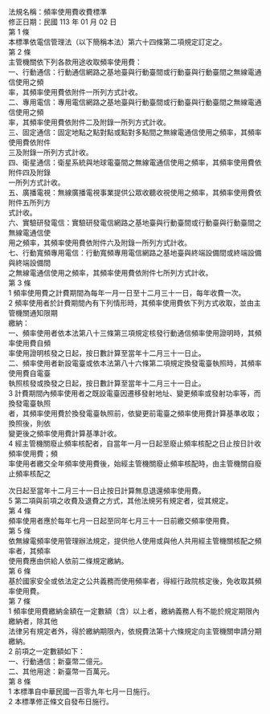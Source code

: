 法規名稱：頻率使用費收費標準  
修正日期：民國 113 年 01 月 02 日  
第 1 條  
本標準依電信管理法（以下簡稱本法）第六十四條第二項規定訂定之。  
第 2 條  
主管機關依下列各款用途收取頻率使用費：  
一、行動通信：行動通信網路之基地臺與行動臺間或行動臺與行動臺間之無線電通信使用之頻  
率，其頻率使用費依附件一所列方式計收。  
二、專用電信：專用電信網路之基地臺與行動臺間或行動臺與行動臺間之無線電通信使用之頻  
率，其頻率使用費依附件二及附錄一所列方式計收。  
三、固定通信：固定地點之點對點或點對多點間之無線電通信使用之頻率，其頻率使用費依附件  
三及附錄一所列方式計收。  
四、衛星通信：衛星系統與地球電臺間之無線電通信使用之頻率，其頻率使用費依附件四及附錄  
一所列方式計收。  
五、廣播電視：無線廣播電視事業提供公眾收聽收視使用之頻率，其頻率使用費依附件五所列方  
式計收。  
六、實驗研發電信：實驗研發電信網路之基地臺與行動臺間或行動臺與行動臺間之無線電通信使  
用之頻率，其頻率使用費依附件六及附錄一所列方式計收。  
七、行動寬頻專用電信：行動寬頻專用電信網路之基地臺與終端設備間或終端設備與終端設備間  
之無線電通信使用之頻率，其頻率使用費依附件七所列方式計收。  
第 3 條  
1 頻率使用費之計費期間為每年一月一日至十二月三十一日，每年收費一次。  
2 頻率使用者於計費期間內有下列情形時，其頻率使用費依下列方式收取，並由主管機關通知限期  
繳納：  
一、頻率使用者依本法第八十三條第三項規定核發行動通信頻率使用證明時，其頻率使用費自頻  
率使用證明核發之日起，按日數計算至當年十二月三十一日止。  
二、頻率使用者新設電臺或依本法第八十六條第二項規定換發電臺執照時，其頻率使用費自電臺  
執照核發或換發之日起，按日數計算至當年十二月三十一日止。  
3 計費期間內頻率使用者之既設電臺因遷移發射地址、變更頻率或發射功率等，而換發電臺執照  
者，其頻率使用費於換發電臺執照前，依變更前電臺之頻率使用費計算基準收取；換照後，則依  
變更後之頻率使用費計算基準計收。  
4 經主管機關廢止頻率核配者，自當年一月一日起至廢止頻率核配之日止按日計收頻率使用費；頻  
率使用者繳交全年頻率使用費後，始經主管機關廢止頻率核配時，由主管機關自廢止頻率核配之  


次日起至當年十二月三十一日止按日計算無息退還頻率使用費。  
5 第二項與前項之收費及退費之方式，其他法規另有規定者，從其規定。  
第 4 條  
頻率使用者應於每年七月一日起至同年七月三十一日前繳交頻率使用費。  
第 5 條  
依無線電頻率使用管理辦法規定，提供他人使用或與他人共用經主管機關核配之頻率者，其頻率  
使用費應由供給人依前二條規定繳納。  
第 6 條  
基於國家安全或依法定之公共義務而使用頻率者，得經行政院核定後，免收取其頻率使用費。  
第 7 條  
1 頻率使用費繳納金額在一定數額（含）以上者，繳納義務人有不能於規定期限內繳納者，除其他  
法律另有規定者外，得於繳納期限內，依規費法第十六條規定向主管機關申請分期繳納。  
2 前項之一定數額如下：  
一、行動通信：新臺幣二億元。  
二、其他用途：新臺幣一百萬元。  
第 8 條  
1 本標準自中華民國一百零九年七月一日施行。  
2 本標準修正條文自發布日施行。  


